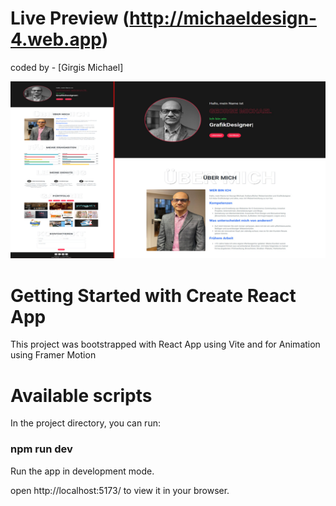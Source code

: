 # Live Preview (http://michaeldesign-4.web.app)

coded by - [Girgis Michael]

![](/web.png)

# Getting Started with Create React App

This project was bootstrapped with React App using Vite and for Animation using Framer Motion

# Available scripts

In the project directory, you can run:

### npm run dev

Run the app in development mode.

open http://localhost:5173/ to view it in your browser.
